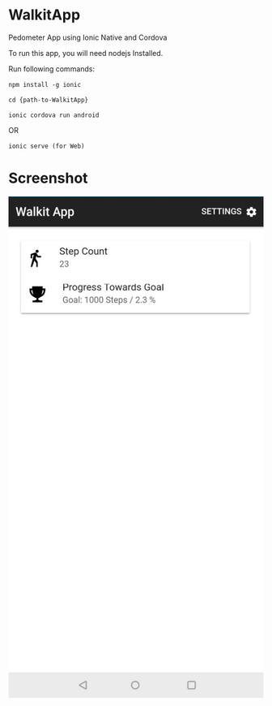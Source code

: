 # WalkitApp
Pedometer App using Ionic Native and Cordova

To run this app, you will need nodejs Installed.

Run following commands:

```
npm install -g ionic
```
```
cd {path-to-WalkitApp}
```

```
ionic cordova run android 
```
OR
```
ionic serve (for Web)
```
# Screenshot

![alt text](https://raw.githubusercontent.com/simkeyur/WalkitApp/master/Walkit_Screenshot.jpg)
